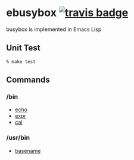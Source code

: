 # ebusybox [![travis badge][travis-badge]][travis-link]

busybox is implemented in Emacs Lisp

## Unit Test

```
% make test
```

## Commands

### /bin

- [echo](src/bin/echo/echo.el)
- [expr](src/bin/expr/expr.el)
- [cal](src/bin/cal/cal.el)

### /usr/bin

- [basename](src/usr.bin/basename/basename.el)


[travis-badge]: https://travis-ci.org/syohex/ebusybox.svg
[travis-link]: https://travis-ci.org/syohex/ebusybox
